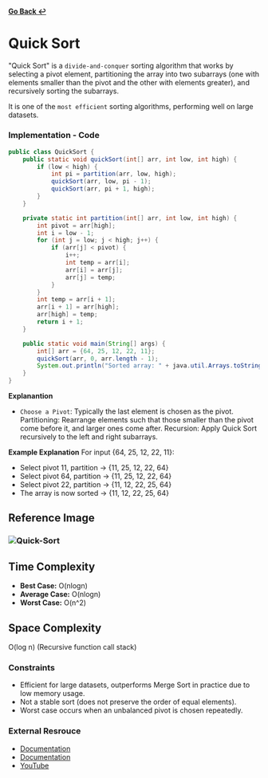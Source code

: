 #### [Go Back ↩](../README.md)

# Quick Sort

"Quick Sort" is a `divide-and-conquer` sorting algorithm that works by selecting a pivot element, partitioning the array into two subarrays (one with elements smaller than the pivot and the other with elements greater), and recursively sorting the subarrays.

It is one of the `most efficient` sorting algorithms, performing well on large datasets.

### Implementation - Code

```java
public class QuickSort {
    public static void quickSort(int[] arr, int low, int high) {
        if (low < high) {
            int pi = partition(arr, low, high);
            quickSort(arr, low, pi - 1);
            quickSort(arr, pi + 1, high);
        }
    }

    private static int partition(int[] arr, int low, int high) {
        int pivot = arr[high];
        int i = low - 1;
        for (int j = low; j < high; j++) {
            if (arr[j] < pivot) {
                i++;
                int temp = arr[i];
                arr[i] = arr[j];
                arr[j] = temp;
            }
        }
        int temp = arr[i + 1];
        arr[i + 1] = arr[high];
        arr[high] = temp;
        return i + 1;
    }

    public static void main(String[] args) {
        int[] arr = {64, 25, 12, 22, 11};
        quickSort(arr, 0, arr.length - 1);
        System.out.println("Sorted array: " + java.util.Arrays.toString(arr));
    }
}
```

**Explanantion**
- `Choose a Pivot`: Typically the last element is chosen as the pivot.
Partitioning: Rearrange elements such that those smaller than the pivot come before it, and larger ones come after.
Recursion: Apply Quick Sort recursively to the left and right subarrays.

**Example Explanation**
For input {64, 25, 12, 22, 11}:

- Select pivot 11, partition → {11, 25, 12, 22, 64}
- Select pivot 64, partition → {11, 25, 12, 22, 64}
- Select pivot 22, partition → {11, 12, 22, 25, 64}
- The array is now sorted → {11, 12, 22, 25, 64}

## Reference Image
### <img src="https://i.ibb.co/vCfyj7ZP/Quick-Sort.png" alt="Quick-Sort" border="0" />

## Time Complexity
- **Best Case:** O(nlogn)
- **Average Case:** O(nlogn)
- **Worst Case:** O(n^2)

## Space Complexity
O(log n) (Recursive function call stack)

### Constraints 
- Efficient for large datasets, outperforms Merge Sort in practice due to low memory usage.
- Not a stable sort (does not preserve the order of equal elements).
- Worst case occurs when an unbalanced pivot is chosen repeatedly.


### External Resrouce
- [Documentation](https://www.geeksforgeeks.org/java-program-for-quicksort/)
- [Documentation](https://www.baeldung.com/java-quicksort)
- [YouTube](https://youtu.be/Vtckgz38QHs?si=zenJkQTYvIvdhf_J)